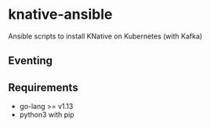 # knative-ansible
Ansible scripts to install KNative on Kubernetes (with Kafka)

## Eventing


## Requirements

- go-lang >= v1.13
- python3 with pip

